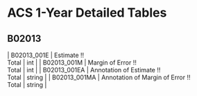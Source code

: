 # ACS 1-Year Detailed Tables

## B02013

| B02013_001E | Estimate !!<br>Total | int |
| B02013_001M | Margin of Error !!<br>Total | int |
| B02013_001EA | Annotation of Estimate !!<br>Total | string |
| B02013_001MA | Annotation of Margin of Error !!<br>Total | string |

